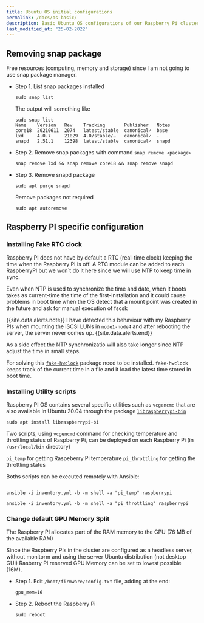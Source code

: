 ```yaml
---
title: Ubuntu OS initial configurations
permalink: /docs/os-basic/
description: Basic Ubuntu OS configurations of our Raspberry Pi cluster nodes.
last_modified_at: "25-02-2022"
---
```


## Removing snap package

Free resources (computing, memory and storage) since I am not going to use snap package manager.

- Step 1. List snap packages installed
  
  ```shell
  sudo snap list
  ```

  The output will something like

  ```shell
  sudo snap list
  Name    Version   Rev    Tracking       Publisher   Notes
  core18  20210611  2074   latest/stable  canonical✓  base
  lxd     4.0.7     21029  4.0/stable/…   canonical✓  -
  snapd   2.51.1    12398  latest/stable  canonical✓  snapd
  ```

- Step 2. Remove snap packages with command `snap remove <package>`

  ```shell
  snap remove lxd && snap remove core18 && snap remove snapd
  ```

- Step 3. Remove snapd package

  ```shell
  sudo apt purge snapd
  ```

  Remove packages not required

  ```shell
  sudo apt autoremove
  ```

## Raspberry PI specific configuration

### Installing Fake RTC clock

Raspberry PI does not have by default a RTC (real-time clock) keeping the time when the Raspberry PI is off. A RTC module can be added to each RaspberryPI but we won`t do it here since we will use NTP to keep time in sync.

Even when NTP is used to synchronize the time and date, when it boots takes as current-time the time of the first-installation and it could cause problems in boot time when the OS detect that a mount point was created in the future and ask for manual execution of fscsk

{{site.data.alerts.note}}
I have detected this behaviour with my Raspberry PIs when mounting the iSCSI LUNs in `node1-node4` and after rebooting the server, the server never comes up.
{{site.data.alerts.end}}

As a side effect the NTP synchronizatio will also take longer since NTP adjust the time in small steps.

For solving this [`fake-hwclock`](http://manpages.ubuntu.com/manpages/focal/man8/fake-hwclock.8.html) package need to be installed. `fake-hwclock` keeps track of the current time in a file and it load the latest time stored in boot time.

### Installing Utility scripts

Raspberry PI OS contains several specific utilities such as `vcgencmd` that are also available in Ubuntu 20.04 through the package [`libraspberrypi-bin`](https://packages.ubuntu.com/focal-updates/libraspberrypi-bin)

```shell
sudo apt install libraspberrypi-bi
```

Two scripts, using `vcgencmd` command for checking temperature and throttling status of Raspberry Pi, can be deployed on each Raspberry Pi (in `/usr/local/bin` directory)

`pi_temp` for getting Raspeberry Pi temperature
`pi_throttling` for getting the throttling status

Boths scripts can be executed remotely with Ansible:

```shell

ansible -i inventory.yml -b -m shell -a "pi_temp" raspberrypi
    
ansible -i inventory.yml -b -m shell -a "pi_throttling" raspberrypi
```

### Change default GPU Memory Split

The Raspberry PI allocates part of the RAM memory to the GPU (76 MB of the available RAM)

Since the Raspberry PIs in the cluster are configured as a headless server, without monitorm and using the server Ubuntu distribution (not desktop GUI) Rasberry PI reserved GPU Memory can be set to lowest possible (16M).

- Step 1. Edit `/boot/firmware/config.txt` file, adding at the end:

  ```
  gpu_mem=16
  ```

- Step 2. Reboot the Raspberry Pi

  ```shell
  sudo reboot
  ```
